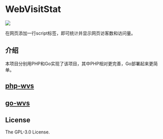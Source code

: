 # WebVisitStat

[![](https://img.shields.io/github/license/tianluanchen/WebVisitStat?style=flat-square)](https://github.com/tianluanchen/WebVisitStat/blob/main/LICENSE)

在网页添加一行script标签，即可统计并显示网页访客数和访问量。

## 介绍

本项目分别用PHP和Go实现了该项目，其中PHP相对更完善，Go部署起来更简单。

## [php-wvs](./php-wvs)

## [go-wvs](./go-wvs)

## License

The GPL-3.0 License.
